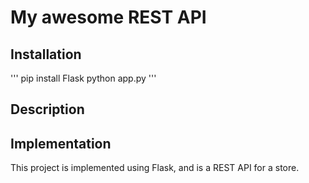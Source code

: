 # My awesome REST API

## Installation

'''
pip install Flask
python app.py
'''

## Description

## Implementation

This project is implemented using Flask, and is a REST API for a store.


